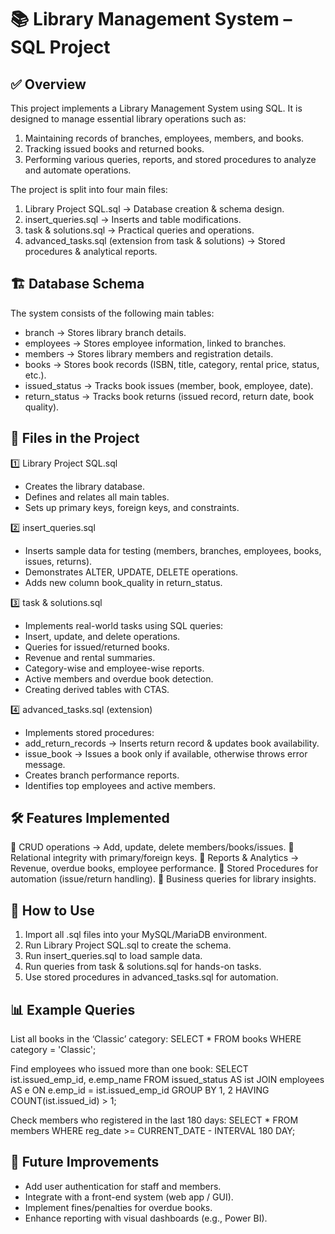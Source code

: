 # 📚 Library Management System – SQL Project
## ✅ Overview

This project implements a Library Management System using SQL.
It is designed to manage essential library operations such as:
1. Maintaining records of branches, employees, members, and books.
2. Tracking issued books and returned books.
3. Performing various queries, reports, and stored procedures to analyze and automate operations.

The project is split into four main files:
1. Library Project SQL.sql → Database creation & schema design.
2. insert_queries.sql → Inserts and table modifications.
3. task & solutions.sql → Practical queries and operations.
4. advanced_tasks.sql (extension from task & solutions) → Stored procedures & analytical reports.

## 🏗️ Database Schema

The system consists of the following main tables:
- branch → Stores library branch details.
- employees → Stores employee information, linked to branches.
- members → Stores library members and registration details.
- books → Stores book records (ISBN, title, category, rental price, status, etc.).
- issued_status → Tracks book issues (member, book, employee, date).
- return_status → Tracks book returns (issued record, return date, book quality).

## 📂 Files in the Project
1️⃣ Library Project SQL.sql

- Creates the library database.
- Defines and relates all main tables.
- Sets up primary keys, foreign keys, and constraints.

2️⃣ insert_queries.sql

- Inserts sample data for testing (members, branches, employees, books, issues, returns).
- Demonstrates ALTER, UPDATE, DELETE operations.
- Adds new column book_quality in return_status.

3️⃣ task & solutions.sql

- Implements real-world tasks using SQL queries:
- Insert, update, and delete operations.
- Queries for issued/returned books.
- Revenue and rental summaries.
- Category-wise and employee-wise reports.
- Active members and overdue book detection.
- Creating derived tables with CTAS.

4️⃣ advanced_tasks.sql (extension)

- Implements stored procedures:
-   add_return_records → Inserts return record & updates book availability.
-   issue_book → Issues a book only if available, otherwise throws error message.
- Creates branch performance reports.
- Identifies top employees and active members.

## 🛠️ Features Implemented

📌 CRUD operations → Add, update, delete members/books/issues.
📌 Relational integrity with primary/foreign keys.
📌 Reports & Analytics → Revenue, overdue books, employee performance.
📌 Stored Procedures for automation (issue/return handling).
📌 Business queries for library insights.

## 🚀 How to Use

1. Import all .sql files into your MySQL/MariaDB environment.
2. Run Library Project SQL.sql to create the schema.
3. Run insert_queries.sql to load sample data.
4. Run queries from task & solutions.sql for hands-on tasks.
5. Use stored procedures in advanced_tasks.sql for automation.

## 📊 Example Queries

List all books in the ‘Classic’ category: 
  SELECT * FROM books WHERE category = 'Classic';


Find employees who issued more than one book:
  SELECT ist.issued_emp_id, e.emp_name 
  FROM issued_status AS ist
  JOIN employees AS e ON e.emp_id = ist.issued_emp_id
  GROUP BY 1, 2
  HAVING COUNT(ist.issued_id) > 1;


Check members who registered in the last 180 days:
  SELECT * FROM members 
  WHERE reg_date >= CURRENT_DATE - INTERVAL 180 DAY;

## 📌 Future Improvements
- Add user authentication for staff and members.
- Integrate with a front-end system (web app / GUI).
- Implement fines/penalties for overdue books.
- Enhance reporting with visual dashboards (e.g., Power BI).

